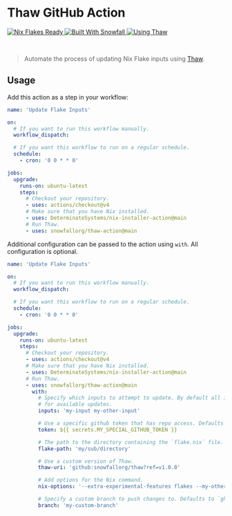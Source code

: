 # Thaw GitHub Action

<a href="https://nixos.wiki/wiki/Flakes" target="_blank">
	<img alt="Nix Flakes Ready" src="https://img.shields.io/static/v1?logo=nixos&logoColor=d8dee9&label=Nix%20Flakes&labelColor=5e81ac&message=Ready&color=d8dee9&style=for-the-badge">
</a>
<a href="https://github.com/snowfallorg/lib" target="_blank">
	<img alt="Built With Snowfall" src="https://img.shields.io/static/v1?label=Built%20With&labelColor=5e81ac&message=Snowfall&color=d8dee9&style=for-the-badge">
</a>
<a href="https://github.com/snowfallorg/thaw" target="_blank">
	<img alt="Using Thaw" src="https://img.shields.io/static/v1?label=Using&labelColor=5e81ac&message=Thaw&color=d8dee9&style=for-the-badge">
</a>

<p>
<!--
	This paragraph is not empty, it contains an em space (UTF-8 8195) on the next line in order
	to create a gap in the page.
-->
  
</p>

> Automate the process of updating Nix Flake inputs using [Thaw](https://github.com/snowfallorg/thaw).

## Usage

Add this action as a step in your workflow:

```yaml
name: 'Update Flake Inputs'

on:
  # If you want to run this workflow manually.
  workflow_dispatch:

  # If you want this workflow to run on a regular schedule.
  schedule:
    - cron: '0 0 * * 0'

jobs:
  upgrade:
    runs-on: ubuntu-latest
    steps:
      # Checkout your repository.
      - uses: actions/checkout@v4
      # Make sure that you have Nix installed.
      - uses: DeterminateSystems/nix-installer-action@main
      # Run Thaw.
      - uses: snowfallorg/thaw-action@main
```

Additional configuration can be passed to the action using `with`.
All configuration is optional.

```yaml
name: 'Update Flake Inputs'

on:
  # If you want to run this workflow manually.
  workflow_dispatch:

  # If you want this workflow to run on a regular schedule.
  schedule:
    - cron: '0 0 * * 0'

jobs:
  upgrade:
    runs-on: ubuntu-latest
    steps:
      # Checkout your repository.
      - uses: actions/checkout@v4
      # Make sure that you have Nix installed.
      - uses: DeterminateSystems/nix-installer-action@main
      # Run Thaw.
      - uses: snowfallorg/thaw-action@main
        with:
          # Specify which inputs to attempt to update. By default all inputs will be checked
          # for available updates.
          inputs: 'my-input my-other-input'

          # Use a specific github token that has repo access. Defaults to `GITHUB_TOKEN`.
          token: ${{ secrets.MY_SPECIAL_GITHUB_TOKEN }}

          # The path to the directory containing the `flake.nix` file.
          flake-path: 'my/sub/directory'

          # Use a custom version of Thaw.
          thaw-uri: 'github:snowfallorg/thaw?ref=v1.0.0'

          # Add options for the Nix command.
          nix-options: '--extra-experimental-features flakes --my-other-option'

          # Specify a custom branch to push changes to. Defaults to `gh-thaw-action`.
          branch: 'my-custom-branch'
```
